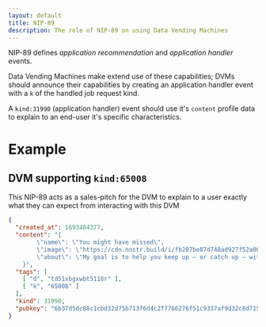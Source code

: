 ```yaml
---
layout: default
title: NIP-89
description: The role of NIP-89 on using Data Vending Machines
---
```


NIP-89 defines *application recommendation* and *application handler* events.

Data Vending Machines make extend use of these capabilities; DVMs should announce their capabilities by creating an application handler event with a `k` of the handled job request kind.

A `kind:31990` (application handler) event should use it's `content` profile data to explain to an end-user it's specific characteristics.

# Example

## DVM supporting `kind:65008`

This NIP-89 acts as a sales-pitch for the DVM to explain to a user exactly what they can expect from interacting with this DVM

```json
{
  "created_at": 1693484377,
  "content": "{
        \"name\": \"You might have missed\",
        \"image\": \"https://cdn.nostr.build/i/fb207be87d748ad927f52a063c221d1d97ef6d75e660003cb6e85baf2cd2d64e.jpg\",
        \"about\": \"My goal is to help you keep up – or catch up – with your world, no matter how much time you spend on t̶w̶i̶t̶t̶e̶r̶ nostr.\",
    }",
  "tags": [
    [ "d", "td51xbgxwbt5116r" ],
    [ "k", "65008" ]
  ],
  "kind": 31990,
  "pubkey": "6b37d5dc88c1cbd32d75b713f6d4c2f7766276f51c9337af9d32c8d715cc1b93",
}
```